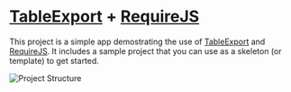 # [TableExport](https://github.com/clarketm/TableExport) + [RequireJS](https://github.com/requirejs/requirejs)

This project is a simple app demostrating the use of [TableExport](https://github.com/clarketm/TableExport) and [RequireJS](https://github.com/requirejs/requirejs). It includes a sample project that you can use as a skeleton (or template) to get started.

![Project Structure](https://travismclarke.com/res/tableexport_requiejs_app.png "Project Structure")
